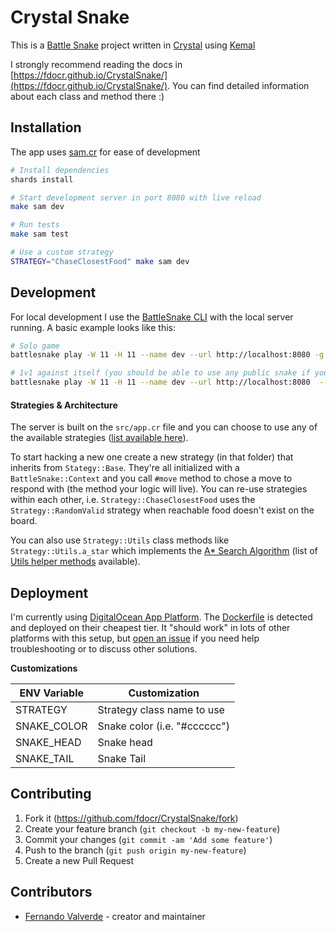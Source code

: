 # Crystal Snake

This is a [Battle Snake](https://play.battlesnake.com/) project written in [Crystal](https://crystal-lang.org/) using [Kemal](https://kemalcr.com/)

I strongly recommend reading the docs in [https://fdocr.github.io/CrystalSnake/](https://fdocr.github.io/CrystalSnake/). You can find detailed information about each class and method there :)

## Installation

The app uses [sam.cr](https://github.com/imdrasil/sam.cr) for ease of development

```bash
# Install dependencies
shards install

# Start development server in port 8080 with live reload
make sam dev

# Run tests
make sam test

# Use a custom strategy
STRATEGY="ChaseClosestFood" make sam dev
```

## Development

For local development I use the [BattleSnake CLI](https://github.com/BattlesnakeOfficial/rules/tree/main/cli) with the local server running. A basic example looks like this:

```bash
# Solo game
battlesnake play -W 11 -H 11 --name dev --url http://localhost:8080 -g solo -v

# 1v1 against itself (you should be able to use any public snake if you know their URL)
battlesnake play -W 11 -H 11 --name dev --url http://localhost:8080  --name dev2 --url http://localhost:8080 -v
```


#### Strategies & Architecture

The server is built on the `src/app.cr` file and you can choose to use any of the available strategies ([list available here](https://github.com/fdocr/CrystalSnake/tree/main/src/strategy)).

To start hacking a new one create a new strategy (in that folder) that inherits from `Stategy::Base`. They're all initialized with a `BattleSnake::Context` and you call `#move` method to chose a move to respond with (the method your logic will live). You can re-use strategies within each other, i.e. `Strategy::ChaseClosestFood` uses the `Strategy::RandomValid` strategy when reachable food doesn't exist on the board.

You can also use `Strategy::Utils` class methods like `Strategy::Utils.a_star` which implements the [A* Search Algorithm](https://en.wikipedia.org/wiki/A*_search_algorithm) (list of [Utils helper methods](https://github.com/fdocr/CrystalSnake/tree/main/src/strategy/utils) available).

## Deployment

I'm currently using [DigitalOcean App Platform](https://www.digitalocean.com/products/app-platform). The [Dockerfile](/Dockerfile) is detected and deployed on their cheapest tier. It "should work" in lots of other platforms with this setup, but [open an issue](https://github.com/fdocr/CrystalSnake/issues/new) if you need help troubleshooting or to discuss other solutions.

**Customizations**

| ENV Variable  | Customization               |
| ------------- | -------------               |
| STRATEGY      | Strategy class name to use  |
| SNAKE_COLOR   | Snake color (i.e. "#cccccc")|
| SNAKE_HEAD    | Snake head                  |
| SNAKE_TAIL    | Snake Tail                  |

## Contributing

1. Fork it (<https://github.com/fdocr/CrystalSnake/fork>)
2. Create your feature branch (`git checkout -b my-new-feature`)
3. Commit your changes (`git commit -am 'Add some feature'`)
4. Push to the branch (`git push origin my-new-feature`)
5. Create a new Pull Request

## Contributors

- [Fernando Valverde](https://github.com/fdocr) - creator and maintainer
